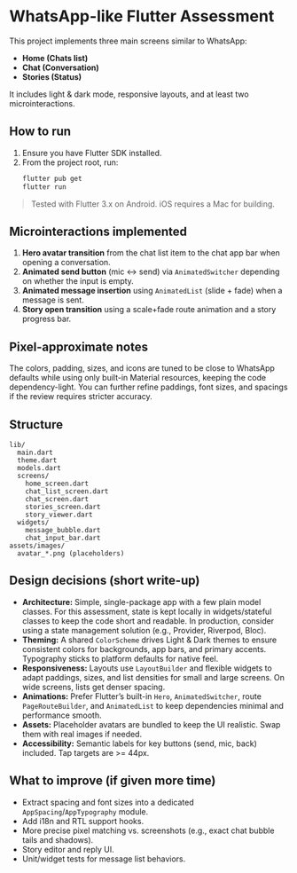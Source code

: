 # WhatsApp-like Flutter Assessment

This project implements three main screens similar to WhatsApp:

- **Home (Chats list)**
- **Chat (Conversation)**
- **Stories (Status)**

It includes light & dark mode, responsive layouts, and at least two microinteractions.

## How to run
1. Ensure you have Flutter SDK installed.
2. From the project root, run:
   ```bash
   flutter pub get
   flutter run
   ```

> Tested with Flutter 3.x on Android. iOS requires a Mac for building.

## Microinteractions implemented
1. **Hero avatar transition** from the chat list item to the chat app bar when opening a conversation.
2. **Animated send button** (mic ↔ send) via `AnimatedSwitcher` depending on whether the input is empty.
3. **Animated message insertion** using `AnimatedList` (slide + fade) when a message is sent.
4. **Story open transition** using a scale+fade route animation and a story progress bar.

## Pixel-approximate notes
The colors, padding, sizes, and icons are tuned to be close to WhatsApp defaults while using only built-in Material resources, keeping the code dependency-light. You can further refine paddings, font sizes, and spacings if the review requires stricter accuracy.

## Structure
```
lib/
  main.dart
  theme.dart
  models.dart
  screens/
    home_screen.dart
    chat_list_screen.dart
    chat_screen.dart
    stories_screen.dart
    story_viewer.dart
  widgets/
    message_bubble.dart
    chat_input_bar.dart
assets/images/
  avatar_*.png (placeholders)
```

## Design decisions (short write-up)
- **Architecture:** Simple, single-package app with a few plain model classes. For this assessment, state is kept locally in widgets/stateful classes to keep the code short and readable. In production, consider using a state management solution (e.g., Provider, Riverpod, Bloc).
- **Theming:** A shared `ColorScheme` drives Light & Dark themes to ensure consistent colors for backgrounds, app bars, and primary accents. Typography sticks to platform defaults for native feel.
- **Responsiveness:** Layouts use `LayoutBuilder` and flexible widgets to adapt paddings, sizes, and list densities for small and large screens. On wide screens, lists get denser spacing.
- **Animations:** Prefer Flutter’s built-in `Hero`, `AnimatedSwitcher`, route `PageRouteBuilder`, and `AnimatedList` to keep dependencies minimal and performance smooth.
- **Assets:** Placeholder avatars are bundled to keep the UI realistic. Swap them with real images if needed.
- **Accessibility:** Semantic labels for key buttons (send, mic, back) included. Tap targets are >= 44px.

## What to improve (if given more time)
- Extract spacing and font sizes into a dedicated `AppSpacing`/`AppTypography` module.
- Add i18n and RTL support hooks.
- More precise pixel matching vs. screenshots (e.g., exact chat bubble tails and shadows).
- Story editor and reply UI.
- Unit/widget tests for message list behaviors.
